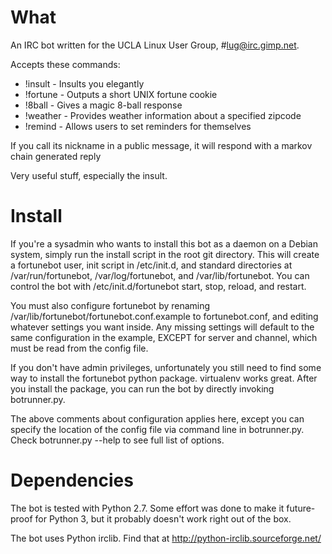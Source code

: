 # What #

An IRC bot written for the UCLA Linux User Group, #lug@irc.gimp.net. 

Accepts these commands:
- !insult - Insults you elegantly
- !fortune - Outputs a short UNIX fortune cookie
- !8ball - Gives a magic 8-ball response
- !weather - Provides weather information about a specified zipcode
- !remind - Allows users to set reminders for themselves

If you call its nickname in a public message, it will respond with a markov chain generated reply

Very useful stuff, especially the insult.

# Install #

If you're a sysadmin who wants to install this bot as a daemon on a Debian system, simply run the install script in the root git directory. This will create a fortunebot user, init script in /etc/init.d, and standard directories at /var/run/fortunebot, /var/log/fortunebot, and /var/lib/fortunebot. You can control the bot with /etc/init.d/fortunebot start, stop, reload, and restart.

You must also configure fortunebot by renaming /var/lib/fortunebot/fortunebot.conf.example to fortunebot.conf, and editing whatever settings you want inside. Any missing settings will default to the same configuration in the example, EXCEPT for server and channel, which must be read from the config file.

If you don't have admin privileges, unfortunately you still need to find some way to install the fortunebot python package. virtualenv works great. After you install the package, you can run the bot by directly invoking botrunner.py.

The above comments about configuration applies here, except you can specify the location of the config file via command line in botrunner.py. Check botrunner.py --help to see full list of options.

# Dependencies #

The bot is tested with Python 2.7. Some effort was done to make it future-proof for Python 3, but it probably doesn't work right out of the box.

The bot uses Python irclib. Find that at http://python-irclib.sourceforge.net/

